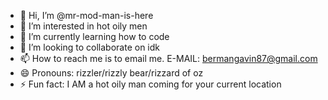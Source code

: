 - 👋 Hi, I’m @mr-mod-man-is-here
- 👀 I’m interested in hot oily men
- 🌱 I’m currently learning how to code
- 💞️ I’m looking to collaborate on idk
- 📫 How to reach me is to email me. E-MAIL: bermangavin87@gmail.com
- 😄 Pronouns: rizzler/rizzly bear/rizzard of oz
- ⚡ Fun fact: I AM a hot oily man coming for your current location

<!---
mr-mod-man-is-here/mr-mod-man-is-here is a ✨ special ✨ repository because its `README.md` (this file) appears on your GitHub profile.
You can click the Preview link to take a look at your changes.
--->
